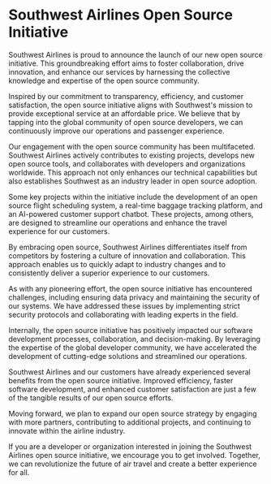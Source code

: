 # Southwest Airlines Open Source Initiative

Southwest Airlines is proud to announce the launch of our new open source initiative. This groundbreaking effort aims to foster collaboration, drive innovation, and enhance our services by harnessing the collective knowledge and expertise of the open source community.

Inspired by our commitment to transparency, efficiency, and customer satisfaction, the open source initiative aligns with Southwest's mission to provide exceptional service at an affordable price. We believe that by tapping into the global community of open source developers, we can continuously improve our operations and passenger experience.

Our engagement with the open source community has been multifaceted. Southwest Airlines actively contributes to existing projects, develops new open source tools, and collaborates with developers and organizations worldwide. This approach not only enhances our technical capabilities but also establishes Southwest as an industry leader in open source adoption.

Some key projects within the initiative include the development of an open source flight scheduling system, a real-time baggage tracking platform, and an AI-powered customer support chatbot. These projects, among others, are designed to streamline our operations and enhance the travel experience for our customers.

By embracing open source, Southwest Airlines differentiates itself from competitors by fostering a culture of innovation and collaboration. This approach enables us to quickly adapt to industry changes and to consistently deliver a superior experience to our customers.

As with any pioneering effort, the open source initiative has encountered challenges, including ensuring data privacy and maintaining the security of our systems. We have addressed these issues by implementing strict security protocols and collaborating with leading experts in the field.

Internally, the open source initiative has positively impacted our software development processes, collaboration, and decision-making. By leveraging the expertise of the global developer community, we have accelerated the development of cutting-edge solutions and streamlined our operations.

Southwest Airlines and our customers have already experienced several benefits from the open source initiative. Improved efficiency, faster software development, and enhanced customer satisfaction are just a few of the tangible results of our open source efforts.

Moving forward, we plan to expand our open source strategy by engaging with more partners, contributing to additional projects, and continuing to innovate within the airline industry.

If you are a developer or organization interested in joining the Southwest Airlines open source initiative, we encourage you to get involved. Together, we can revolutionize the future of air travel and create a better experience for all.
